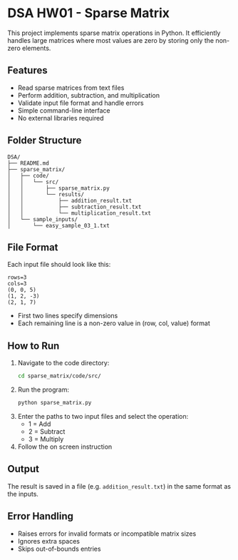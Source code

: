 # DSA HW01 - Sparse Matrix

This project implements sparse matrix operations in Python. It efficiently handles large matrices where most values are zero by storing only the non-zero elements.

## Features
- Read sparse matrices from text files
- Perform addition, subtraction, and multiplication
- Validate input file format and handle errors
- Simple command-line interface
- No external libraries required

## Folder Structure

```
DSA/
├── README.md
├── sparse_matrix/
│   ├── code/
│   │   └── src/
│   │       ├── sparse_matrix.py
│   │       └── results/
│   │           ├── addition_result.txt
│   │           ├── subtraction_result.txt
│   │           └── multiplication_result.txt
│   └── sample_inputs/
│       └── easy_sample_03_1.txt
```

## File Format
Each input file should look like this:
```
rows=3
cols=3
(0, 0, 5)
(1, 2, -3)
(2, 1, 7)
```
- First two lines specify dimensions
- Each remaining line is a non-zero value in (row, col, value) format

## How to Run
1. Navigate to the code directory:
    ```bash
    cd sparse_matrix/code/src/
    ```
2. Run the program:
    ```bash
    python sparse_matrix.py
    ```
3. Enter the paths to two input files and select the operation:
    - 1 = Add
    - 2 = Subtract
    - 3 = Multiply
4. Follow the on screen instruction

## Output
The result is saved in a file (e.g. `addition_result.txt`) in the same format as the inputs.

## Error Handling
- Raises errors for invalid formats or incompatible matrix sizes
- Ignores extra spaces
- Skips out-of-bounds entries